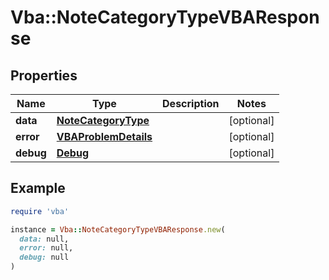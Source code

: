 # Vba::NoteCategoryTypeVBAResponse

## Properties

| Name | Type | Description | Notes |
| ---- | ---- | ----------- | ----- |
| **data** | [**NoteCategoryType**](NoteCategoryType.md) |  | [optional] |
| **error** | [**VBAProblemDetails**](VBAProblemDetails.md) |  | [optional] |
| **debug** | [**Debug**](Debug.md) |  | [optional] |

## Example

```ruby
require 'vba'

instance = Vba::NoteCategoryTypeVBAResponse.new(
  data: null,
  error: null,
  debug: null
)
```

